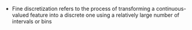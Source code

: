 - Fine discretization refers to the process of transforming a continuous-valued feature into a discrete one using a relatively large number of intervals or bins